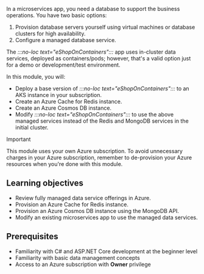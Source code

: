 In a microservices app, you need a database to support the business operations. You have two basic options:

1. Provision database servers yourself using virtual machines or database clusters for high availability.
1. Configure a managed database service.

The *:::no-loc text="eShopOnContainers":::* app uses in-cluster data services, deployed as containers/pods; however, that's a valid option just for a demo or development/test environment.

In this module, you will:

- Deploy a base version of *:::no-loc text="eShopOnContainers":::* to an AKS instance in your subscription.
- Create an Azure Cache for Redis instance.
- Create an Azure Cosmos DB instance.
- Modify *:::no-loc text="eShopOnContainers":::* to use the above managed services instead of the Redis and MongoDB services in the initial cluster.

> [!IMPORTANT]
> This module uses your own Azure subscription. To avoid unnecessary charges in your Azure subscription, remember to de-provision your Azure resources when you're done with this module.

## Learning objectives

- Review fully managed data service offerings in Azure.
- Provision an Azure Cache for Redis instance.
- Provision an Azure Cosmos DB instance using the MongoDB API.
- Modify an existing microservices app to use the managed data services.

## Prerequisites

- Familiarity with C# and ASP.NET Core development at the beginner level
- Familiarity with basic data management concepts
- Access to an Azure subscription with **Owner** privilege
